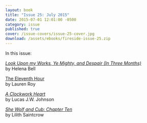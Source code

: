 ```yaml
---
layout: book
title: "Issue 25: July 2015"
date: 2015-07-01 12:01:00 -0500
category: issue
published: true
cover: /issue-covers/issue-25-cover.jpg
download: /assets/ebooks/fireside-issue-25.zip
---
```


In this issue:

[_Look Upon my Works, Ye Mighty, and Despair (In Three Months)_](/issue25/chapter/look-upon-my-works-ye-mighty-and-despair-in-three-months/)<br/>
by Helena Bell

[The Eleventh Hour](/issue25/chapter/the-eleventh-hour/)<br/>
by Lauren Roy

[_A Clockwork Heart_](/issue25/chapter/a-clockwork-heart/)<br/>
by Lucas J.W. Johnson

[_She Wolf and Cub: Chapter Ten_](/issue25/chapter/she-wolf-and-cub-chapter-ten/)<br/>
by Lilith Saintcrow

